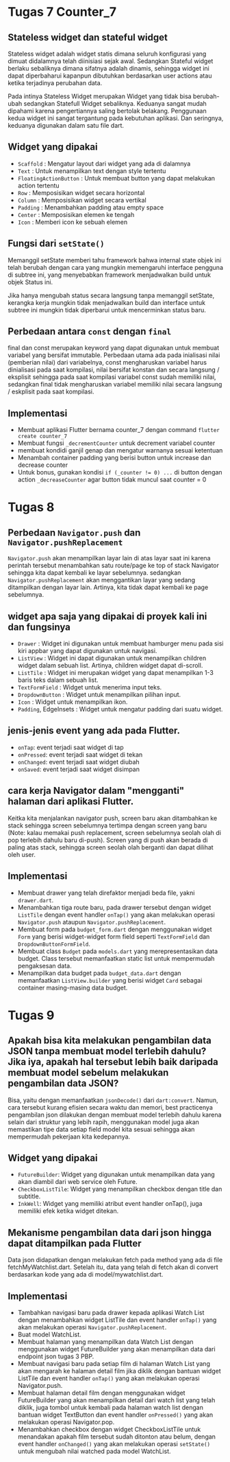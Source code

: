 # Tugas 7 Counter_7

## Stateless widget dan stateful widget
Stateless widget adalah widget statis dimana seluruh konfigurasi yang dimuat didalamnya telah diinisiasi sejak awal. Sedangkan Stateful widget berlaku sebaliknya dimana sifatnya adalah dinamis, sehingga widget ini dapat diperbaharui kapanpun dibutuhkan berdasarkan user actions atau ketika terjadinya perubahan data.

Pada intinya Stateless Widget merupakan Widget yang tidak bisa berubah-ubah sedangkan Statefull Widget sebaliknya. Keduanya sangat mudah dipahami karena pengertiannya saling bertolak belakang. Penggunaan kedua widget ini sangat tergantung pada kebutuhan aplikasi. Dan seringnya, keduanya digunakan dalam satu file dart.

## Widget yang dipakai
- ```Scaffold``` :	Mengatur layout dari widget yang ada di dalamnya
- ```Text``` : Untuk menampilkan text dengan style tertentu
- ```FloatingActionButton``` : Untuk membuat button yang dapat melakukan action tertentu
- ```Row``` : Memposisikan widget secara horizontal
- ```Column``` : Memposisikan widget secara vertikal
- ```Padding``` : Menambahkan padding atau empty space
- ```Center``` : Memposisikan elemen ke tengah
- ```Icon``` : Memberi icon ke sebuah elemen

## Fungsi dari ```setState()```
Memanggil setState memberi tahu framework bahwa internal state objek ini telah berubah dengan cara yang mungkin memengaruhi interface pengguna di subtree ini, yang menyebabkan framework menjadwalkan build untuk objek Status ini.

Jika hanya mengubah status secara langsung tanpa memanggil setState, kerangka kerja mungkin tidak menjadwalkan build dan interface untuk subtree ini mungkin tidak diperbarui untuk mencerminkan status baru.

## Perbedaan antara ```const``` dengan ```final```
final dan const merupakan keyword yang dapat digunakan untuk membuat variabel yang bersifat immutable. Perbedaan utama ada pada inialisasi nilai (pemberian nilai) dari variabelnya, const mengharuskan variabel harus dinialisasi pada saat kompilasi, nilai bersifat konstan dan secara langsung / eksplisit sehingga pada saat kompilasi variabel const sudah memiliki nilai, sedangkan final tidak mengharuskan variabel memiliki nilai secara langsung / eskplisit pada saat kompilasi.

## Implementasi
 - Membuat aplikasi Flutter bernama counter_7 dengan command ```flutter create counter_7```
 - Membuat fungsi ```_decrementCounter``` untuk decrement variabel counter
 - membuat kondidi ganjil genap dan mengatur warnanya sesuai ketentuan 
 - Menambah container padding yang berisi button untuk increase dan decrease counter
 - Untuk bonus, gunakan kondisi ```if (_counter != 0) ...``` di button dengan action ```_decreaseCounter``` agar    button tidak muncul saat counter = 0 


# Tugas 8

## Perbedaan ```Navigator.push``` dan ```Navigator.pushReplacement```
```Navigator.push``` akan menampilkan layar lain di atas layar saat ini karena perintah tersebut menambahkan satu route/page ke top of stack Navigator sehingga kita dapat kembali ke layar sebelumnya. sedangkan ```Navigator.pushReplacement``` akan menggantikan layar yang sedang ditampilkan dengan layar lain. Artinya, kita tidak dapat kembali ke page sebelumnya.

## widget apa saja yang dipakai di proyek kali ini dan fungsinya
- ```Drawer``` : Widget ini digunakan untuk membuat hamburger menu pada sisi kiri appbar yang dapat digunakan untuk navigasi.
- ```ListView``` : Widget ini dapat digunakan untuk menampilkan children widget dalam sebuah list. Artinya, children widget dapat di-scroll.
- ```ListTile``` : Widget ini merupakan widget yang dapat menampilkan 1-3 baris teks dalam sebuah list.
- ```TextFormField``` : Widget untuk menerima input teks.
- ```DropdownButton``` : Widget untuk menampilkan pilihan input.
- ```Icon``` : Widget untuk menampilkan ikon.
- ```Padding```, EdgeInsets : Widget untuk mengatur padding dari suatu widget.

## jenis-jenis event yang ada pada Flutter.
- ```onTap```: event terjadi saat widget di tap
- ```onPressed```: event terjadi saat widget di tekan
- ```onChanged```: event terjadi saat widget diubah
- ```onSaved```: event terjadi saat widget disimpan

## cara kerja Navigator dalam "mengganti" halaman dari aplikasi Flutter.
Keitka kita menjalankan navigator push, screen baru akan ditambahkan ke stack sehingga screen sebelumnya tertimpa dengan screen yang baru (Note: kalau memakai push replacement, screen sebelumnya seolah olah di pop terlebih dahulu baru di-push). Screen yang di push akan berada di paling atas stack, sehingga screen seolah olah berganti dan dapat dilihat oleh user.

## Implementasi
- Membuat drawer yang telah direfaktor menjadi beda file, yakni ```drawer.dart```.
- Menambahkan tiga route baru, pada drawer tersebut dengan widget ```ListTile``` dengan event handler ```onTap()``` yang akan melakukan operasi ```Navigator.push``` ataupun ```Navigator.pushReplacement```.
- Membuat form pada ```budget_form.dart``` dengan menggunakan widget ```Form``` yang berisi widget-widget form field seperti ```TextFormField``` dan ```DropdownButtonFormField```.
- Membuat class ```Budget``` pada ```models.dart``` yang merepresentasikan data budget. Class tersebut memanfaatkan static list untuk mempermudah pengaksesan data.
- Menampilkan data budget pada ```budget_data.dart``` dengan memanfaatkan ```ListView.builder``` yang berisi widget ```Card``` sebagai container masing-masing data budget.


# Tugas 9
## Apakah bisa kita melakukan pengambilan data JSON tanpa membuat model terlebih dahulu? Jika iya, apakah hal tersebut lebih baik daripada membuat model sebelum melakukan pengambilan data JSON?
Bisa, yaitu dengan memanfaatkan ```jsonDecode()``` dari ```dart:convert```. Namun, cara tersebut kurang efisien secara waktu dan memori, best practicenya pengambilan json dilakukan dengan membuat model terlebih dahulu karena selain dari struktur yang lebih rapih, menggunakan model juga akan memastikan tipe data setiap field model kita sesuai sehingga akan mempermudah pekerjaan kita kedepannya.

## Widget yang dipakai
- ```FutureBuilder```: Widget yang digunakan untuk menampilkan data yang akan diambil dari web service oleh Future.
- ```CheckboxListTile```: Widget yang menampilkan checkbox dengan title dan subtitle.
- ```InkWell```: Widget yang memiliki atribut event handler onTap(), juga memiliki efek ketika widget ditekan.

## Mekanisme pengambilan data dari json hingga dapat ditampilkan pada Flutter
Data json didapatkan dengan melakukan fetch pada method yang ada di file fetchMyWatchlist.dart. Setelah itu, data yang telah di fetch akan di convert berdasarkan kode yang ada di model/mywatchlist.dart.

## Implementasi
- Tambahkan navigasi baru pada drawer kepada aplikasi Watch List dengan menambahkan widget ListTile dan event handler ```onTap()``` yang akan melakukan operasi ```Navigator.pushReplacement```.
- Buat model WatchList.
- Membuat halaman yang menampilkan data Watch List dengan menggunakan widget FutureBuilder yang akan menampilkan data dari endpoint json tugas 3 PBP.
- Membuat navigasi baru pada setiap film di halaman Watch List yang akan mengarah ke halaman detail film jika diklik dengan bantuan widget ListTile dan event handler ```onTap()``` yang akan melakukan operasi Navigator.push.
- Membuat halaman detail film dengan menggunakan widget FutureBuilder yang akan menampilkan detail dari watch list yang telah diklik, juga tombol untuk kembali pada halaman watch list dengan bantuan widget TextButton dan event handler ```onPressed()``` yang akan melakukan operasi Navigator.pop.
- Menambahkan checkbox dengan widget CheckboxListTile untuk menandakan apakah film tersebut sudah ditonton atau belum, dengan event handler ```onChanged()``` yang akan melakukan operasi ```setState()``` untuk mengubah nilai watched pada model WatchList.
